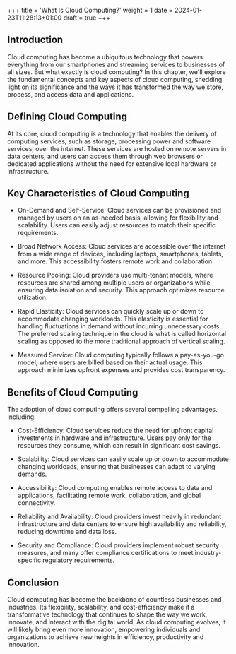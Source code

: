 +++
title = 'What Is Cloud Computing?'
weight = 1
date = 2024-01-23T11:28:13+01:00
draft = true
+++

## Introduction

Cloud computing has become a ubiquitous technology that powers everything from our smartphones and streaming services to businesses of all sizes. But what exactly is cloud computing? In this chapter, we'll explore the fundamental concepts and key aspects of cloud computing, shedding light on its significance and the ways it has transformed the way we store, process, and access data and applications.

## Defining Cloud Computing

At its core, cloud computing is a technology that enables the delivery of computing services, such as storage, processing power and software services, over the internet. These services are hosted on remote servers in data centers, and users can access them through web browsers or dedicated applications without the need for extensive local hardware or infrastructure.

## Key Characteristics of Cloud Computing

- On-Demand and Self-Service: Cloud services can be provisioned and managed by users on an as-needed basis, allowing for flexibility and scalability. Users can easily adjust resources to match their specific requirements.

- Broad Network Access: Cloud services are accessible over the internet from a wide range of devices, including laptops, smartphones, tablets, and more. This accessibility fosters remote work and collaboration.

- Resource Pooling: Cloud providers use multi-tenant models, where resources are shared among multiple users or organizations while ensuring data isolation and security. This approach optimizes resource utilization.

- Rapid Elasticity: Cloud services can quickly scale up or down to accommodate changing workloads. This elasticity is essential for handling fluctuations in demand without incurring unnecessary costs. The preferred scaling technique in the cloud is what is called horizontal scaling as opposed to the more traditional approach of vertical scaling.

- Measured Service: Cloud computing typically follows a pay-as-you-go model, where users are billed based on their actual usage. This approach minimizes upfront expenses and provides cost transparency.

## Benefits of Cloud Computing

The adoption of cloud computing offers several compelling advantages, including:

- Cost-Efficiency: Cloud services reduce the need for upfront capital investments in hardware and infrastructure. Users pay only for the resources they consume, which can result in significant cost savings.

- Scalability: Cloud services can easily scale up or down to accommodate changing workloads, ensuring that businesses can adapt to varying demands.

- Accessibility: Cloud computing enables remote access to data and applications, facilitating remote work, collaboration, and global connectivity.

- Reliability and Availability: Cloud providers invest heavily in redundant infrastructure and data centers to ensure high availability and reliability, reducing downtime and data loss.

- Security and Compliance: Cloud providers implement robust security measures, and many offer compliance certifications to meet industry-specific regulatory requirements.

## Conclusion

Cloud computing has become the backbone of countless businesses and industries. Its flexibility, scalability, and cost-efficiency make it a transformative technology that continues to shape the way we work, innovate, and interact with the digital world. As cloud computing evolves, it will likely bring even more innovation, empowering individuals and organizations to achieve new heights in efficiency, productivity and innovation.